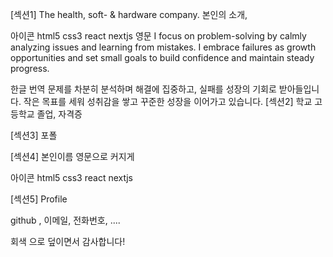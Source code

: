 [섹션1]
The health, soft- & hardware company.
본인의 소개, 

아이콘
html5 css3 react nextjs
영문
I focus on problem-solving by calmly analyzing issues and learning from mistakes. I embrace failures as growth opportunities and set small goals to build confidence and maintain steady progress.

한글 번역
문제를 차분히 분석하며 해결에 집중하고, 실패를 성장의 기회로 받아들입니다. 작은 목표를 세워 성취감을 쌓고 꾸준한 성장을 이어가고 있습니다.
[섹션2]
학교 고등학교 졸업, 자격증

[섹션3]
포폴

[섹션4]
본인이름 영문으로 커지게

아이콘
html5 css3 react nextjs

[섹션5]
Profile

github , 이메일, 전화번호, ....

회색 으로 덮이면서
감사합니다!